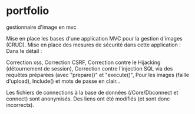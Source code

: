 # portfolio
 gestionnaire d'image en mvc

Mise en place les bases d'une application MVC pour la gestion d'images (CRUD).
Mise en place des mesures de sécurité dans cette application :
Dans le détail :

Correction xss, Correction CSRF, Correction contre le Hijacking (détournement de session), Correction contre l'injection SQL via des requêtes préparées (avec "prepare()" et "execute()", Pour les images (faille d'upload), Include() et mots de passe en clair...

Les fichiers de connections à la base de données (/Core/Dbconnect et connect) sont anonymisés.
Des liens ont été modifiés (et sont donc incorrects).
